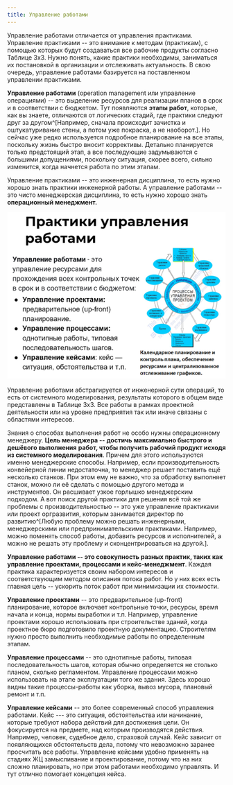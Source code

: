 ```yaml
---
title: Управление работами
---
```


Управление работами отличается от управления практиками. Управление
практиками -- это внимание к методам (практикам), с помощью которых
будут создаваться все рабочие продукты согласно Таблице 3х3. Нужно
понять, какие практики необходимы, заниматься их постановкой в
организации и отслеживать актуальность. В свою очередь, управление
работами базируется на поставленном управлении практиками.

**Управление работами** (operation management или управление операциями)
-- это выделение ресурсов для реализации планов в срок и в соответствии
с бюджетом. Тут появляются **этапы работ**, которые, как вы знаете,
отличаются от логических стадий, где практики следуют друг за
другом^[Например, сначала происходит зачистка и
оштукатуривание стены, а потом уже покраска, а не
наоборот.]. Но сейчас уже редко используется подробное
планирование на все этапы, поскольку жизнь быстро вносит коррективы.
Детально планируется только предстоящий этап, а все последующие
задумываются с большими допущениями, поскольку ситуация, скорее всего,
сильно изменится, когда начнется работа по этим этапам.

Управление практиками -- это инженерная дисциплина, то есть нужно хорошо
знать практики инженерной работы. А управление работами -- это чисто
менеджерская дисциплина, то есть нужно хорошо знать **операционный
менеджмент.**


![](07-work-management-38.png)


Управление работами абстрагируется от инженерной сути операций, то есть
от системного моделирования, результаты которого в общем виде
представлены в Таблице 3х3. Все работы в рамках проектной деятельности
или на уровне предприятия так или иначе связаны с областями интересов.

Знания о способах выполнения работ не особо нужны операционному
менеджеру. **Цель менеджера --** **достичь** **максимально быстрого и
дешёвого выполнения** **работ, чтобы получить рабочий продукт исходя из
системного моделирования**. Причем для этого используются именно
менеджерские способы. Например, если производительность конвейерной
линии недостаточна, то менеджер решает поставить ещё несколько станков.
При этом ему не важно, что за обработку выполняет станок, можно ли её
сделать с помощью другого метода и инструментов. Он расшивает узкое
горлышко менеджерским подходом. А вот поиск другой практики для решения
всё той же проблемы с производительностью -- это уже управление
практиками или проект оргразвития, которым занимается директор по
развитию^[Любую проблему можно решать инженерными,
менеджерскими или предпринимательскими практиками. Например, можно
поменять способ работы, добавить ресурсов и исполнителей, а можно не
решать эту проблему и сконцентрироваться на другой.].

**Управление работами -- это совокупность разных практик, таких как
управление проектами, процессами и кейс-менеджмент**. Каждая практика
характеризуется своим набором интересов и соответствующим методом
описания потока работ. Но у них всех есть главная цель -- ускорить поток
работ при минимизации их стоимости.

**Управление проектами** -- это предварительное (up-front) планирование,
которое включает контрольные точки, ресурсы, время начала и конца, нормы
выработки и т.п. Например, управление проектами хорошо использовать при
строительстве зданий, когда проектное бюро подготовило проектную
документацию. Строителям нужно просто выполнить необходимые работы по
определенным этапам.

**Управление процессами** -- это однотипные работы, типовая
последовательность шагов, которая обычно определяется не столько планом,
сколько регламентом. Управление процессами можно использовать на этапе
эксплуатации того же здания. Здесь хорошо видны такие процессы-работы
как уборка, вывоз мусора, плановый ремонт и т.п.

**Управление кейсами** -- это более современный способ управления
работами. Кейс --- это ситуация, обстоятельства или начинание, которые
требуют набора действий для достижения цели. Он фокусируется на
предмете, над которым производятся действия. Например, человек, судебное
дело, страховой случай. Кейс зависит от появляющихся обстоятельств дела,
потому что невозможно заранее просчитать все работы. Управление кейсами
удобно применять на стадиях ЖЦ замысливание и проектирование, потому что
на них сложно планировать, но при этом работами необходимо управлять. И
тут отлично помогает концепция кейса.
